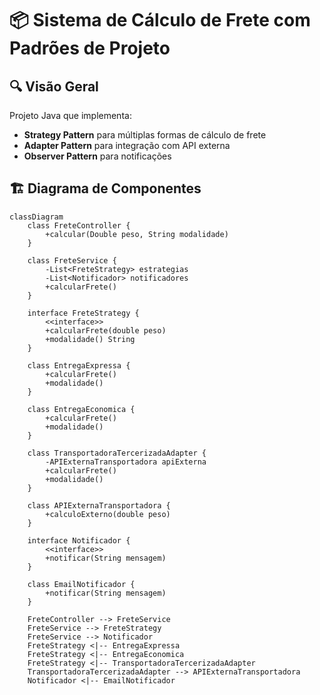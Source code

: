 
# 📦 Sistema de Cálculo de Frete com Padrões de Projeto

## 🔍 Visão Geral
Projeto Java que implementa:
- **Strategy Pattern** para múltiplas formas de cálculo de frete
- **Adapter Pattern** para integração com API externa
- **Observer Pattern** para notificações

## 🏗️ Diagrama de Componentes
```mermaid
classDiagram
    class FreteController {
        +calcular(Double peso, String modalidade)
    }
    
    class FreteService {
        -List<FreteStrategy> estrategias
        -List<Notificador> notificadores
        +calcularFrete()
    }
    
    interface FreteStrategy {
        <<interface>>
        +calcularFrete(double peso)
        +modalidade() String
    }
    
    class EntregaExpressa {
        +calcularFrete()
        +modalidade()
    }
    
    class EntregaEconomica {
        +calcularFrete()
        +modalidade()
    }
    
    class TransportadoraTercerizadaAdapter {
        -APIExternaTransportadora apiExterna
        +calcularFrete()
        +modalidade()
    }
    
    class APIExternaTransportadora {
        +calculoExterno(double peso)
    }
    
    interface Notificador {
        <<interface>>
        +notificar(String mensagem)
    }
    
    class EmailNotificador {
        +notificar(String mensagem)
    }
    
    FreteController --> FreteService
    FreteService --> FreteStrategy
    FreteService --> Notificador
    FreteStrategy <|-- EntregaExpressa
    FreteStrategy <|-- EntregaEconomica
    FreteStrategy <|-- TransportadoraTercerizadaAdapter
    TransportadoraTercerizadaAdapter --> APIExternaTransportadora
    Notificador <|-- EmailNotificador